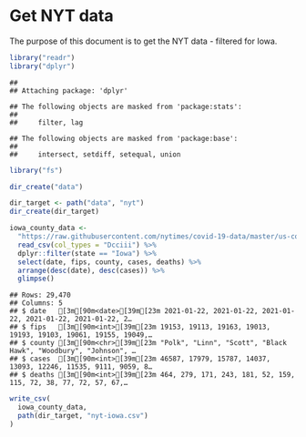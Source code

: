 Get NYT data
================

The purpose of this document is to get the NYT data - filtered for Iowa.

``` r
library("readr")
library("dplyr")
```

    ## 
    ## Attaching package: 'dplyr'

    ## The following objects are masked from 'package:stats':
    ## 
    ##     filter, lag

    ## The following objects are masked from 'package:base':
    ## 
    ##     intersect, setdiff, setequal, union

``` r
library("fs")
```

``` r
dir_create("data")

dir_target <- path("data", "nyt")
dir_create(dir_target)
```

``` r
iowa_county_data <- 
  "https://raw.githubusercontent.com/nytimes/covid-19-data/master/us-counties.csv" %>%
  read_csv(col_types = "Dcciii") %>%
  dplyr::filter(state == "Iowa") %>%
  select(date, fips, county, cases, deaths) %>%
  arrange(desc(date), desc(cases)) %>%
  glimpse()
```

    ## Rows: 29,470
    ## Columns: 5
    ## $ date   [3m[90m<date>[39m[23m 2021-01-22, 2021-01-22, 2021-01-22, 2021-01-22, 2021-01-22, 2…
    ## $ fips   [3m[90m<int>[39m[23m 19153, 19113, 19163, 19013, 19193, 19103, 19061, 19155, 19049,…
    ## $ county [3m[90m<chr>[39m[23m "Polk", "Linn", "Scott", "Black Hawk", "Woodbury", "Johnson", …
    ## $ cases  [3m[90m<int>[39m[23m 46587, 17979, 15787, 14037, 13093, 12246, 11535, 9111, 9059, 8…
    ## $ deaths [3m[90m<int>[39m[23m 464, 279, 171, 243, 181, 52, 159, 115, 72, 38, 77, 72, 57, 67,…

``` r
write_csv(
  iowa_county_data,
  path(dir_target, "nyt-iowa.csv")
)
```
